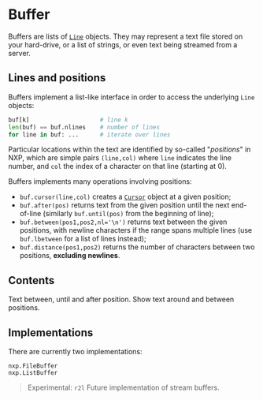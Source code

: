 
# Buffer

Buffers are lists of [`Line`](ref/line) objects. They may represent a text file stored on your hard-drive, or a list of strings, or even text being streamed from a server.

## Lines and positions

Buffers implement a list-like interface in order to access the underlying `Line` objects:
```py
buf[k]                    # line k
len(buf) == buf.nlines    # number of lines
for line in buf: ...      # iterate over lines
```

Particular locations within the text are identified by so-called "_positions_" in NXP, which are simple pairs `(line,col)` where `line` indicates the line number, and `col` the index of a character on that line (starting at 0). 

Buffers implements many operations involving positions:
- `buf.cursor(line,col)` creates a [`Cursor`](ref/cursor) object at a given position;
- `buf.after(pos)` returns text from the given position until the next end-of-line (similarly `buf.until(pos)` from the beginning of line);
- `buf.between(pos1,pos2,nl='\n')` returns text between the given positions, with newline characters if the range spans multiple lines (use `buf.lbetween` for a list of lines instead);
- `buf.distance(pos1,pos2)` returns the number of characters between two positions, **excluding newlines**.

## Contents

Text between, until and after position. Show text around and between positions.


## Implementations

There are currently two implementations:
```
nxp.FileBuffer
nxp.ListBuffer
```

> Experimental: `r2l`
> Future implementation of stream buffers.

